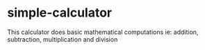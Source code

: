 # simple-calculator
This calculator does basic mathematical computations ie: addition, subtraction, multiplication and division
